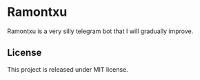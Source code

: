 # Ramontxu

Ramontxu is a very silly telegram bot that I will gradually improve.

## License

This project is released under MIT license.